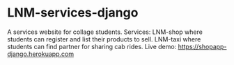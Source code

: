 # LNM-services-django
A services website for collage students.
Services:
LNM-shop where students can register and list their products to sell.
LNM-taxi where students can find partner for sharing cab rides.
Live demo: https://shopapp-django.herokuapp.com

